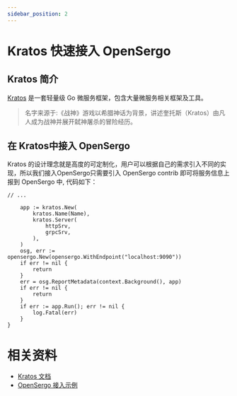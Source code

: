 ```yaml
---
sidebar_position: 2
---
```


# Kratos 快速接入 OpenSergo

## Kratos 简介
[Kratos](github.com/go-kratos/kratos) 是一套轻量级 Go 微服务框架，包含大量微服务相关框架及工具。

> 名字来源于:《战神》游戏以希腊神话为背景，讲述奎托斯（Kratos）由凡人成为战神并展开弑神屠杀的冒险经历。

## 在 Kratos中接入 OpenSergo

Kratos 的设计理念就是高度的可定制化，用户可以根据自己的需求引入不同的实现，所以我们接入OpenSergo只需要引入 OpenSergo contrib 即可将服务信息上报到 OpenSergo 中, 代码如下：
```
// ...

	app := kratos.New(
		kratos.Name(Name),
		kratos.Server(
			httpSrv,
			grpcSrv,
		),
	)
	osg, err := opensergo.New(opensergo.WithEndpoint("localhost:9090"))
	if err != nil {
		return
	}
	err = osg.ReportMetadata(context.Background(), app)
	if err != nil {
		return
	}
	if err := app.Run(); err != nil {
		log.Fatal(err)
	}
}
```

# 相关资料
- [Kratos 文档](https://go-kratos.dev/docs/)
- [OpenSergo 接入示例](https://github.com/go-kratos/examples/tree/main/opensergo)